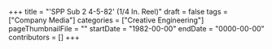 +++
title = "'SPP Sub 2 4-5-82' (1/4 In. Reel)"
draft = false
tags = ["Company Media"]
categories = ["Creative Engineering"]
pageThumbnailFile = ""
startDate = "1982-00-00"
endDate = "0000-00-00"
contributors = []
+++
